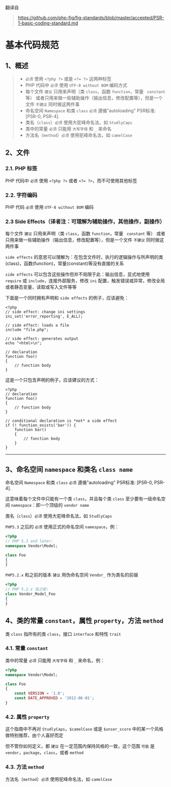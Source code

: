 翻译自 
> https://github.com/php-fig/fig-standards/blob/master/accepted/PSR-1-basic-coding-standard.md

# 基本代码规范

## 1、概述
> * `必须` 使用 `<?php ?>` 或是 `<?= ?>` 这两种标签
> * PHP 代码中 `必须` 使用 `UTF-8 without BOM` 编码方式
> * 每个文件 `建议` 只用来声明（类 `class`，函数 `function`，常量 ` constant` 等） 或者只用来做一些辅助操作（输出信息，修改配置等），但是一个文件 `不建议` 同时做这两件事
> * 命名空间 `Namespace` 和类 `class` `必须` 遵循"autoloading" PSR标准: [PSR-0, PSR-4].
> * 类名（`class`）`必须` 使用大驼峰命名法，如 `StudlyCaps`
> * 类中的常量 `必须` 只能用 `大写字母` 和 `_` 来命名
> * 方法名（`method`）`必须` 使用驼峰命名法，如 `camelCase`

## 2、文件
### 2.1. PHP 标签
PHP 代码中 `必须` 使用 `<?php ?>` 或者 `<?= ?>`，而不可使用其他标签

### 2.2. 字符编码
PHP 代码 `必须` 使用 `UTF-8 without BOM` 编码

### 2.3 Side Effects（译者注：可理解为辅助操作，其他操作，副操作）
每个文件 `建议` 只用来声明（类 `class`，函数 `function`，常量 ` constant` 等） 或者只用来做一些辅助操作（输出信息，修改配置等），但是一个文件 `不建议` 同时做这两件事

`side effects` 的意思可以理解为：在包含文件时，执行的逻辑操作与所声明的类(class)，函数(function)，常量(constant)等没有直接的关系

`side effects` 可以包含这些操作但并不局限于此：输出信息，显式地使用 `require` 或 `include`，连接外部服务，修改 `ini` 配置，触发错误或异常，修改全局或者静态变量，读取或写入文件等等

下面是一个同时拥有声明和 `side effects` 的例子，应该避免：


```  
<?php
// side effect: change ini settings
ini_set('error_reporting', E_ALL);

// side effect: loads a file
include "file.php";

// side effect: generates output
echo "<html>\n";

// declaration
function foo()
{
    // function body
}
``` 


这是一个只包含声明的例子，应该建议的方式：  


```  
<?php
// declaration
function foo()
{
    // function body
}

// conditional declaration is *not* a side effect
if (! function_exists('bar')) {
    function bar()
    {
        // function body
    }
}
```

---

## 3、命名空间 `namespace` 和类名 `class name`  

命名空间 `Namespace` 和类 `class` `必须` 遵循"autoloading" PSR标准: [PSR-0, PSR-4].

这意味着每个文件中只能有一个类 `class`，并且每个类 `class` 至少要有一级命名空间 `namespace`：即一个顶级的 `vendor name`  

类名（`class`）`必须` 使用大驼峰命名法，如 `StudlyCaps`

`PHP5.3` 之后的 `必须` 使用正式的命名空间 `namespace`，例：

``` php
<?php
// PHP 5.3 and later:
namespace Vendor\Model;

class Foo
{
}
```

`PHP5.2.x` 和之前的版本 `建议` 用伪命名空间 `Vendor_` 作为类名的前缀

``` php
<?php
// PHP 5.2.x 及之前:
class Vendor_Model_Foo
{
}
```

## 4、类的常量 `constant`，属性 `property`，方法 `method`
类 `class` 指所有的类 `class`，接口 `interface` 和特性 `trait`

### 4.1. 常量 `constant`
类中的常量 `必须` 只能用 `大写字母` 和 `_` 来命名，例：

``` php
<?php
namespace Vendor\Model;

class Foo
{
    const VERSION = '1.0';
    const DATE_APPROVED = '2012-06-01';
}
```

### 4.2. 属性 `property`
这个指南中不再对 `StudlyCaps`，`$camelCase` 或是 `$unser_score` 中的某一个风格做特别推荐，由个人喜好而定

但不管你如何定义，都 `建议` 在一定范围内保持风格的一致，这个范围 `可能` 是 `vendor`，`package`，`class`，或者 `method`

### 4.3. 方法 `method`
方法名（`method`）`必须` 使用驼峰命名法，如 `camelCase`